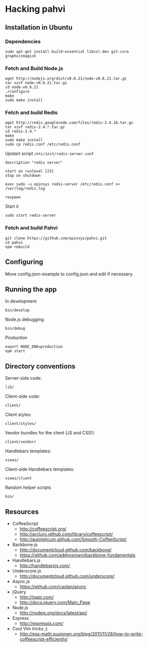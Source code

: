# Hacking pahvi

## Installation in Ubuntu

### Dependencies

    sudo apt-get install build-essential libssl-dev git-core graphicsmagick

### Fetch and Build Node.js

    wget http://nodejs.org/dist/v0.6.21/node-v0.6.21.tar.gz
    tar xzvf node-v0.6.21.tar.gz
    cd node-v0.6.21
    ./configure
    make
    sudo make install
    
### Fetch and build Redis

    wget http://redis.googlecode.com/files/redis-2.4.16.tar.gz
    tar xzvf redis-2.4.*.tar.gz
    cd redis-2.4.*
    make
    sudo make install
    sudo cp redis.conf /etc/redis.conf
    
Upstart script `/etc/init/redis-server.conf`
    
    description "redis server"
    
    start on runlevel [23]
    stop on shutdown
    
    exec sudo -u opinsys redis-server /etc/redis.conf >> /var/log/redis.log
    
    respawn

Start it

    sudo start redis-server
    

### Fetch and build Pahvi

    git clone https://github.com/opinsys/pahvi.git
    cd pahvi
    npm rebuild

## Configuring

Move config.json-example to config.json and edit if necessary.

## Running the app

In development

    bin/develop

Node.js debugging

    bin/debug

Production

    export NODE_END=production
    npm start


## Directory conventions

Server-side code:

    lib/

Client-side code:

    client/

Client styles:

    client/styles/

Vendor bundles for the client (JS and CSS!):

    client/vendor/

Handlebars templates:

    views/

Client-side Handlebars templates:

    views/client

Random helper scripts

    bin/


[pyramid]: https://github.com/christkv/node-mongodb-native/blob/c5963250c2eda97ec958502da51a46e378e17f5b/examples/blog.js "Bad code!"



## Resources

  * CoffeeScript
    * http://coffeescript.org/
    * http://arcturo.github.com/library/coffeescript/
    * http://autotelicum.github.com/Smooth-CoffeeScript/
  * Backbone.js
    * http://documentcloud.github.com/backbone/
    * https://github.com/addyosmani/backbone-fundamentals
  * Handlebars.js
    * http://handlebarsjs.com/
  * Underscore.js
    * http://documentcloud.github.com/underscore/
  * Async.js
    * https://github.com/caolan/async
  * jQuery
    * http://jqapi.com/
    * http://docs.jquery.com/Main_Page
  * Node.js
    * http://nodejs.org/docs/latest/api/
  * Express
    * http://expressjs.com/
  * Cool Vim tricks ;)
    * http://esa-matti.suuronen.org/blog/2011/11/28/how-to-write-coffeescript-efficiently/





